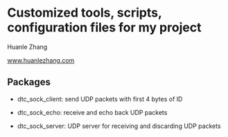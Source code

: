 # Customized tools, scripts, configuration files for my project

Huanle Zhang

www.huanlezhang.com

## Packages

* dtc_sock_client: send UDP packets with first 4 bytes of ID

* dtc_sock_echo: receive and echo back UDP packets

* dtc_sock_server: UDP server for receiving and discarding UDP packets
